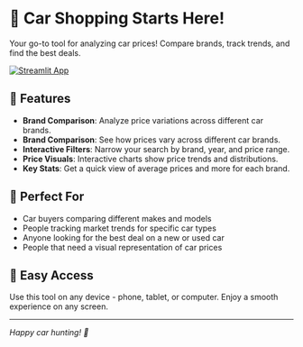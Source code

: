 # 🚗 Car Shopping Starts Here!

Your go-to tool for analyzing car prices! Compare brands, track trends, and find the best deals.

[![Streamlit App](https://static.streamlit.io/badges/streamlit_badge_black_white.svg)](https://shopcars.streamlit.app)

## 🚀 Features

- **Brand Comparison**: Analyze price variations across different car brands.
- **Brand Comparison**: See how prices vary across different car brands.
- **Interactive Filters**: Narrow your search by brand, year, and price range.
- **Price Visuals**: Interactive charts show price trends and distributions.
- **Key Stats**: Get a quick view of average prices and more for each brand.

## 🎯 Perfect For

- Car buyers comparing different makes and models
- People tracking market trends for specific car types
- Anyone looking for the best deal on a new or used car
- People that need a visual representation of car prices

## 📱 Easy Access

Use this tool on any device - phone, tablet, or computer. Enjoy a smooth experience on any screen.

---

*Happy car hunting! 🚗*
